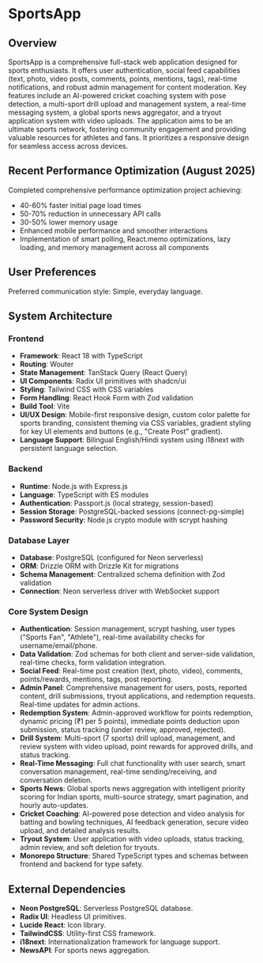 # SportsApp

## Overview

SportsApp is a comprehensive full-stack web application designed for sports enthusiasts. It offers user authentication, social feed capabilities (text, photo, video posts, comments, points, mentions, tags), real-time notifications, and robust admin management for content moderation. Key features include an AI-powered cricket coaching system with pose detection, a multi-sport drill upload and management system, a real-time messaging system, a global sports news aggregator, and a tryout application system with video uploads. The application aims to be an ultimate sports network, fostering community engagement and providing valuable resources for athletes and fans. It prioritizes a responsive design for seamless access across devices.

## Recent Performance Optimization (August 2025)

Completed comprehensive performance optimization project achieving:
- 40-60% faster initial page load times
- 50-70% reduction in unnecessary API calls
- 30-50% lower memory usage
- Enhanced mobile performance and smoother interactions
- Implementation of smart polling, React.memo optimizations, lazy loading, and memory management across all components

## User Preferences

Preferred communication style: Simple, everyday language.

## System Architecture

### Frontend
- **Framework**: React 18 with TypeScript
- **Routing**: Wouter
- **State Management**: TanStack Query (React Query)
- **UI Components**: Radix UI primitives with shadcn/ui
- **Styling**: Tailwind CSS with CSS variables
- **Form Handling**: React Hook Form with Zod validation
- **Build Tool**: Vite
- **UI/UX Design**: Mobile-first responsive design, custom color palette for sports branding, consistent theming via CSS variables, gradient styling for key UI elements and buttons (e.g., "Create Post" gradient).
- **Language Support**: Bilingual English/Hindi system using i18next with persistent language selection.

### Backend
- **Runtime**: Node.js with Express.js
- **Language**: TypeScript with ES modules
- **Authentication**: Passport.js (local strategy, session-based)
- **Session Storage**: PostgreSQL-backed sessions (connect-pg-simple)
- **Password Security**: Node.js crypto module with scrypt hashing

### Database Layer
- **Database**: PostgreSQL (configured for Neon serverless)
- **ORM**: Drizzle ORM with Drizzle Kit for migrations
- **Schema Management**: Centralized schema definition with Zod validation
- **Connection**: Neon serverless driver with WebSocket support

### Core System Design
- **Authentication**: Session management, scrypt hashing, user types ("Sports Fan", "Athlete"), real-time availability checks for username/email/phone.
- **Data Validation**: Zod schemas for both client and server-side validation, real-time checks, form validation integration.
- **Social Feed**: Real-time post creation (text, photo, video), comments, points/rewards, mentions, tags, post reporting.
- **Admin Panel**: Comprehensive management for users, posts, reported content, drill submissions, tryout applications, and redemption requests. Real-time updates for admin actions.
- **Redemption System**: Admin-approved workflow for points redemption, dynamic pricing (₹1 per 5 points), immediate points deduction upon submission, status tracking (under review, approved, rejected).
- **Drill System**: Multi-sport (7 sports) drill upload, management, and review system with video upload, point rewards for approved drills, and status tracking.
- **Real-Time Messaging**: Full chat functionality with user search, smart conversation management, real-time sending/receiving, and conversation deletion.
- **Sports News**: Global sports news aggregation with intelligent priority scoring for Indian sports, multi-source strategy, smart pagination, and hourly auto-updates.
- **Cricket Coaching**: AI-powered pose detection and video analysis for batting and bowling techniques, AI feedback generation, secure video upload, and detailed analysis results.
- **Tryout System**: User application with video uploads, status tracking, admin review, and soft deletion for tryouts.
- **Monorepo Structure**: Shared TypeScript types and schemas between frontend and backend for type safety.

## External Dependencies

- **Neon PostgreSQL**: Serverless PostgreSQL database.
- **Radix UI**: Headless UI primitives.
- **Lucide React**: Icon library.
- **TailwindCSS**: Utility-first CSS framework.
- **i18next**: Internationalization framework for language support.
- **NewsAPI**: For sports news aggregation.